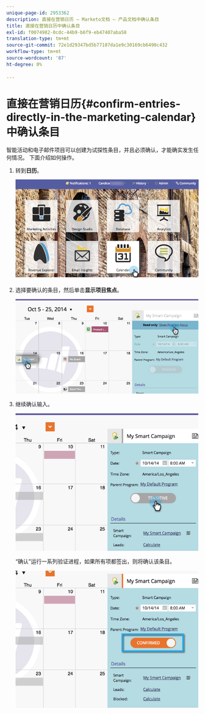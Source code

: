 ```yaml
---
unique-page-id: 2953362
description: 直接在营销日历 — Marketo文档 — 产品文档中确认条目
title: 直接在营销日历中确认条目
exl-id: f0074982-0cdc-44b9-b6f9-eb47407aba58
translation-type: tm+mt
source-git-commit: 72e1d29347bd5b77107da1e9c30169cb6490c432
workflow-type: tm+mt
source-wordcount: '87'
ht-degree: 0%

---
```


# 直接在营销日历{#confirm-entries-directly-in-the-marketing-calendar}中确认条目

智能活动和电子邮件项目可以创建为试探性条目，并且必须确认，才能确实发生任何情况。 下面介绍如何操作。

1. 转到&#x200B;**日历**。

   ![](assets/2017-05-10-15-30-47-5.png)

1. 选择要确认的条目，然后单击&#x200B;**显示项目焦点**。

   ![](assets/image2014-10-20-13-3a22-3a15.png)

1. 继续确认输入。

   ![](assets/image2014-10-20-13-3a22-3a26.png)

   “确认”运行一系列验证进程，如果所有项都签出，则将确认该条目。

   ![](assets/image2014-10-20-13-3a22-3a36.png)
